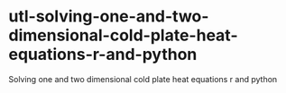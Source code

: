 # utl-solving-one-and-two-dimensional-cold-plate-heat-equations-r-and-python
Solving one and two dimensional cold plate heat equations r and python 
